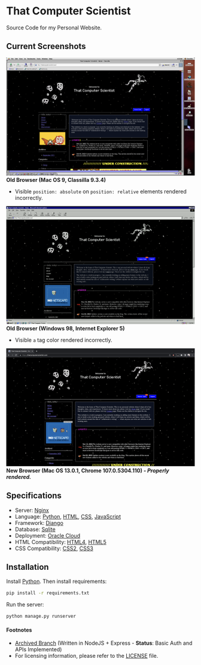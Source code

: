 # That Computer Scientist
Source Code for my Personal Website.

## Current Screenshots

![Old Mac OS 9 Browser](static/images/current/old.png)
**Old Browser (Mac OS 9, Classilla 9.3.4)** 
- Visible `position: absolute` on `position: relative` elements rendered incorrectly.

![Old Windows 98 Browser](static/images/current/old_98.png)
**Old Browser (Windows 98, Internet Explorer 5)**
- Visible `a` tag color rendered incorrectly.

![New Browser](static/images/current/new.png)
**New Browser (Mac OS 13.0.1, Chrome 107.0.5304.110) _- Properly rendered._**

## Specifications
- Server: [Nginx](https://www.nginx.com/)
- Language: [Python](https://www.python.org/), [HTML](https://www.w3schools.com/html/), [CSS](https://www.w3schools.com/css/), [JavaScript](https://www.javascript.com/)
- Framework: [Django](https://www.djangoproject.com/)
- Database: [Sqlite](https://www.sqlite.org/index.html)
- Deployment: [Oracle Cloud](https://www.oracle.com/cloud/)
- HTML Compatibility: [HTML4](https://www.w3.org/TR/html4/), [HTML5](https://www.w3.org/TR/html5/)
- CSS Compatibility: [CSS2](https://www.w3.org/TR/CSS2/), [CSS3](https://www.w3.org/TR/CSS3/)

## Installation
Install [Python](https://www.python.org/downloads/). Then install requirements:
```bash
pip install -r requirements.txt
```

Run the server:
```bash
python manage.py runserver
```

<!-- Footnotes -->
#### Footnotes

- [Archived Branch](https://github.com/luciferreeves/thatcomputerscientist/tree/archived) (Written in NodeJS + Express - **Status**: Basic Auth and APIs Implemented)
- For licensing information, please refer to the [LICENSE](LICENSE) file.

